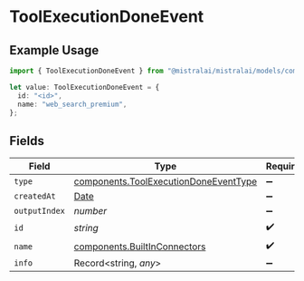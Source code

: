 # ToolExecutionDoneEvent

## Example Usage

```typescript
import { ToolExecutionDoneEvent } from "@mistralai/mistralai/models/components";

let value: ToolExecutionDoneEvent = {
  id: "<id>",
  name: "web_search_premium",
};
```

## Fields

| Field                                                                                          | Type                                                                                           | Required                                                                                       | Description                                                                                    |
| ---------------------------------------------------------------------------------------------- | ---------------------------------------------------------------------------------------------- | ---------------------------------------------------------------------------------------------- | ---------------------------------------------------------------------------------------------- |
| `type`                                                                                         | [components.ToolExecutionDoneEventType](../../models/components/toolexecutiondoneeventtype.md) | :heavy_minus_sign:                                                                             | N/A                                                                                            |
| `createdAt`                                                                                    | [Date](https://developer.mozilla.org/en-US/docs/Web/JavaScript/Reference/Global_Objects/Date)  | :heavy_minus_sign:                                                                             | N/A                                                                                            |
| `outputIndex`                                                                                  | *number*                                                                                       | :heavy_minus_sign:                                                                             | N/A                                                                                            |
| `id`                                                                                           | *string*                                                                                       | :heavy_check_mark:                                                                             | N/A                                                                                            |
| `name`                                                                                         | [components.BuiltInConnectors](../../models/components/builtinconnectors.md)                   | :heavy_check_mark:                                                                             | N/A                                                                                            |
| `info`                                                                                         | Record<string, *any*>                                                                          | :heavy_minus_sign:                                                                             | N/A                                                                                            |